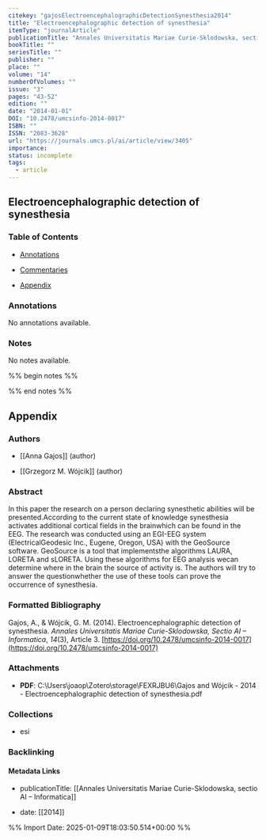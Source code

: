 ```yaml
---
citekey: "gajosElectroencephalographicDetectionSynesthesia2014"
title: "Electroencephalographic detection of synesthesia"
itemType: "journalArticle"
publicationTitle: "Annales Universitatis Mariae Curie-Sklodowska, sectio AI – Informatica"
bookTitle: ""
seriesTitle: ""
publisher: ""
place: ""
volume: "14"
numberOfVolumes: ""
issue: "3"
pages: "43-52"
edition: ""
date: "2014-01-01"
DOI: "10.2478/umcsinfo-2014-0017"
ISBN: ""
ISSN: "2083-3628"
url: "https://journals.umcs.pl/ai/article/view/3405"
importance: 
status: incomplete
tags:
  - article
---
```


## Electroencephalographic detection of synesthesia

### Table of Contents

- [Annotations](#annotations)

+ [Commentaries](#commentaries)

- [Appendix](#appendix)

### Annotations


No annotations available.


### Notes


No notes available.


%% begin notes %%

<!-- Write your personal notes here -->

%% end notes %%

## Appendix

### Authors


- [[Anna Gajos]] (author)

- [[Grzegorz M. Wójcik]] (author)



### Abstract

In this paper the research on a person declaring synesthetic abilities will be presented.According to the current state of knowledge synesthesia activates additional cortical fields in the brainwhich can be found in the EEG. The research was conducted using an EGI-EEG system (ElectricalGeodesic Inc., Eugene, Oregon, USA) with the GeoSource software. GeoSource is a tool that implementsthe algorithms LAURA, LORETA and sLORETA. Using these algorithms for EEG analysis wecan determine where in the brain the source of activity is. The authors will try to answer the questionwhether the use of these tools can prove the occurrence of synesthesia.


### Formatted Bibliography

Gajos, A., & Wójcik, G. M. (2014). Electroencephalographic detection of synesthesia. _Annales Universitatis Mariae Curie-Sklodowska, Sectio AI – Informatica_, _14_(3), Article 3. [https://doi.org/10.2478/umcsinfo-2014-0017](https://doi.org/10.2478/umcsinfo-2014-0017)




### Attachments


- **PDF**: C:\Users\joaop\Zotero\storage\FEXRJBU6\Gajos and Wójcik - 2014 - Electroencephalographic detection of synesthesia.pdf




### Collections


- esi





### Backlinking


#### Metadata Links


- publicationTitle: [[Annales Universitatis Mariae Curie-Sklodowska, sectio AI – Informatica]]




- date: [[2014]]





<!-- Any additional notes or comments -->


%% Import Date: 2025-01-09T18:03:50.514+00:00 %%
